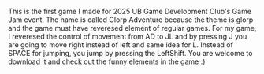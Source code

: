 This is the first game I made for 2025 UB Game Development Club's Game Jam event. 
The name is called Glorp Adventure because the theme is glorp and the game must have reveresed element of regular games. 
For my game, I reveresed the control of movement from AD to JL and by pressing J you are going to move right instead of left and same idea for L.
Instead of SPACE for jumping, you jump by pressing the LeftShift.
You are welcome to download it and check out the funny elements in the game :)
